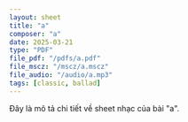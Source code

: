 ```yaml
---
layout: sheet
title: "a"
composer: "a"
date: 2025-03-21
type: "PDF"
file_pdf: "/pdfs/a.pdf"
file_mscz: "/mscz/a.mscz"
file_audio: "/audio/a.mp3"
tags: [classic, ballad]
---
```

Đây là mô tả chi tiết về sheet nhạc của bài "a".

